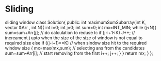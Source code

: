 # Sliding
sliding window
class Solution{
  public:
int maximumSumSubarray(int K, vector<int> &Arr , int N){
  int i=0;
  int j=0;
  int sum=0;
  int mx=INT_MIN;
  while (j<N){
    sum=sum+Arr[j]; // do calculation to reduse tc
    if (j-i+1<K) J++; // increament j upto when the size of the size of window is not equal to required size
    else if ((j-i+1)==K) // when sindow size hit to the required window size 
    {
      mx=max(mx,sum); // selecting ans from the candidates
      sum=sum-Arr[i]; // start removing from the first
      i++;
      j++;
    }
  }
  return mx;
}
};
